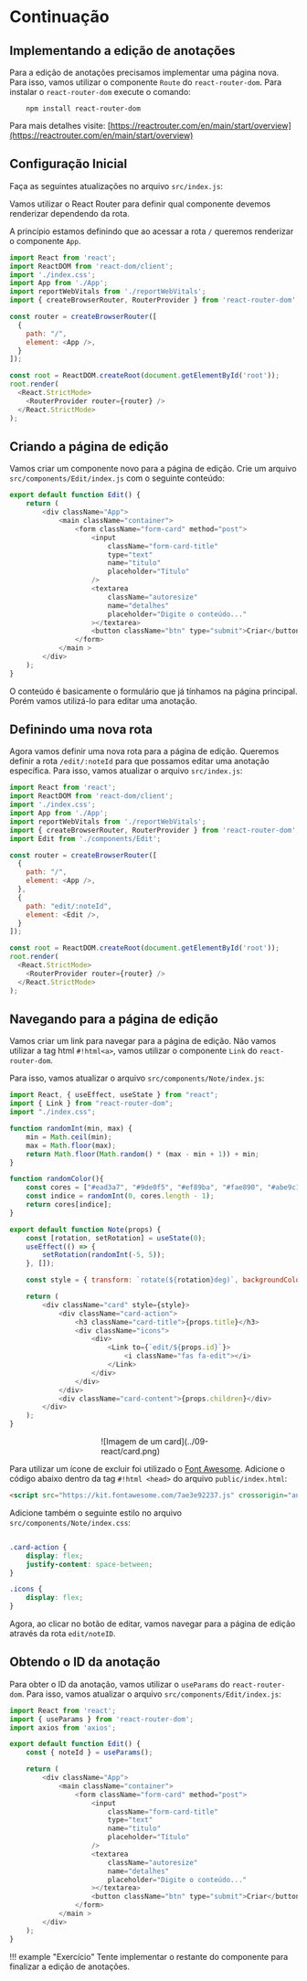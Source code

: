 # Continuação

## Implementando a edição de anotações
Para a edição de anotações precisamos implementar uma página nova. Para isso, vamos utilizar o componente `Route` do `react-router-dom`. Para instalar o `react-router-dom` execute o comando:

        npm install react-router-dom

Para mais detalhes visite: [https://reactrouter.com/en/main/start/overview](https://reactrouter.com/en/main/start/overview)

## Configuração Inicial

Faça as seguintes atualizações no arquivo `src/index.js`:

Vamos utilizar o React Router para definir qual componente devemos renderizar dependendo da rota.

A princípio estamos definindo que ao acessar a rota `/` queremos renderizar o componente `App`.

```js hl_lines="6 8-13 18"
import React from 'react';
import ReactDOM from 'react-dom/client';
import './index.css';
import App from './App';
import reportWebVitals from './reportWebVitals';
import { createBrowserRouter, RouterProvider } from 'react-router-dom';

const router = createBrowserRouter([
  {
    path: "/",
    element: <App />,
  }
]);

const root = ReactDOM.createRoot(document.getElementById('root'));
root.render(
  <React.StrictMode>
    <RouterProvider router={router} />
  </React.StrictMode>
);
```

## Criando a página de edição

Vamos criar um componente novo para a página de edição. Crie um arquivo `src/components/Edit/index.js` com o seguinte conteúdo:

```js
export default function Edit() {
    return (
        <div className="App">
            <main className="container">
                <form className="form-card" method="post">
                    <input
                        className="form-card-title"
                        type="text"
                        name="titulo"
                        placeholder="Título"
                    />
                    <textarea
                        className="autoresize"
                        name="detalhes"
                        placeholder="Digite o conteúdo..."
                    ></textarea>
                    <button className="btn" type="submit">Criar</button>
                </form>
            </main >
        </div>
    );
}
```

O conteúdo é basicamente o formulário que já tínhamos na página principal. Porém vamos utilizá-lo para editar uma anotação.

## Definindo uma nova rota

Agora vamos definir uma nova rota para a página de edição. Queremos definir a rota `/edit/:noteId` para que possamos editar uma anotação específica.
Para isso, vamos atualizar o arquivo `src/index.js`:

```js hl_lines="7 14-17"
import React from 'react';
import ReactDOM from 'react-dom/client';
import './index.css';
import App from './App';
import reportWebVitals from './reportWebVitals';
import { createBrowserRouter, RouterProvider } from 'react-router-dom';
import Edit from './components/Edit';

const router = createBrowserRouter([
  {
    path: "/",
    element: <App />,
  },
  {
    path: "edit/:noteId",
    element: <Edit />,
  }
]);

const root = ReactDOM.createRoot(document.getElementById('root'));
root.render(
  <React.StrictMode>
    <RouterProvider router={router} />
  </React.StrictMode>
);
```

## Navegando para a página de edição

Vamos criar um link para navegar para a página de edição. Não vamos utilizar a tag html `#!html<a>`, vamos utilizar o componente `Link` do `react-router-dom`. 

Para isso, vamos atualizar o arquivo `src/components/Note/index.js`:


```js hl_lines="2 26-38"
import React, { useEffect, useState } from "react";
import { Link } from "react-router-dom";
import "./index.css";

function randomInt(min, max) {
    min = Math.ceil(min);
    max = Math.floor(max);
    return Math.floor(Math.random() * (max - min + 1)) + min;
}

function randomColor(){
    const cores = ["#ead3a7", "#9de0f5", "#ef89ba", "#fae890", "#abe9c1"]
    const indice = randomInt(0, cores.length - 1);
    return cores[indice];
}

export default function Note(props) {
    const [rotation, setRotation] = useState(0);
    useEffect(() => {
        setRotation(randomInt(-5, 5));
    }, []);

    const style = { transform: `rotate(${rotation}deg)`, backgroundColor: randomColor() };

    return (
        <div className="card" style={style}>
            <div className="card-action">
                <h3 className="card-title">{props.title}</h3>
                <div className="icons">
                    <div>
                        <Link to={`edit/${props.id}`}>
                            <i className="fas fa-edit"></i>
                        </Link>
                    </div>
                </div>
            </div>
            <div className="card-content">{props.children}</div>
        </div>
    );
}
```
<div style="width: 50%; margin-left:10rem;">
  ![Imagem de um card](../09-react/card.png)
</div>

Para utilizar um ícone de excluir foi utilizado o [Font Awesome](https://fontawesome.com/). Adicione o código abaixo dentro da tag `#!html <head>` do arquivo `public/index.html`:

```html
<script src="https://kit.fontawesome.com/7ae3e92237.js" crossorigin="anonymous"></script>
```

Adicione também o seguinte estilo no arquivo `src/components/Note/index.css`:

```css

.card-action {
    display: flex;
    justify-content: space-between;
}

.icons {
    display: flex;
}

```

Agora, ao clicar no botão de editar, vamos navegar para a página de edição através da rota `edit/noteID`.

## Obtendo o ID da anotação

Para obter o ID da anotação, vamos utilizar o `useParams` do `react-router-dom`. Para isso, vamos atualizar o arquivo `src/components/Edit/index.js`:

```js hl_lines="2 6"
import React from 'react';
import { useParams } from 'react-router-dom';
import axios from 'axios';

export default function Edit() {
    const { noteId } = useParams();

    return (
        <div className="App">
            <main className="container">
                <form className="form-card" method="post">
                    <input
                        className="form-card-title"
                        type="text"
                        name="titulo"
                        placeholder="Título"
                    />
                    <textarea
                        className="autoresize"
                        name="detalhes"
                        placeholder="Digite o conteúdo..."
                    ></textarea>
                    <button className="btn" type="submit">Criar</button>
                </form>
            </main >
        </div>
    );
}
```

!!! example "Exercício"
    Tente implementar o restante do componente para finalizar a edição de anotações. 







